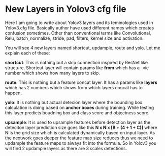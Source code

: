 # New Layers in Yolov3 cfg file

Here I am going to write about Yolov3 layers and its teminologies used in Yolov3.cfg file.
Basically author have used different names which creates confusion sometimes.
Other than conventional terms like Convolutional, Relu, batch_normalize, stride, pad, filters, kernel size and activation.

You will see 4 new layers named shortcut, updample, route and yolo. Let me explain each of these:

**shortcut**: This is nothing but a skip connection inspired by ResNet like structure. Shortcut layer will contain params like **from** which has a -vie number which shows how many layers to skip.

**route**: This is nothing but a feature concat layer. It has a params like **layers** which has 2 numbers which shows from which layers concat has to happen.

**yolo**: It is nothing but actual detecion layer where the bounding box calculation is doing based on **anchor boxes** during training. While testing this layer predicts boudning box and class score and objectness score. 

**upsample**: It is used to upsample features before detection layer as the deteciton layer prediction size goes like this **N x N x [B + (4 + 1 + C)]** where N is the grid size which is calculated dynamically based on input layer. As the nextwork goes deeper the feature map size reduces thus we need to updample the feature maps to always fit into the formula. So in Yolov3 you will find 2 updample layers as there are 3 scales detections.
